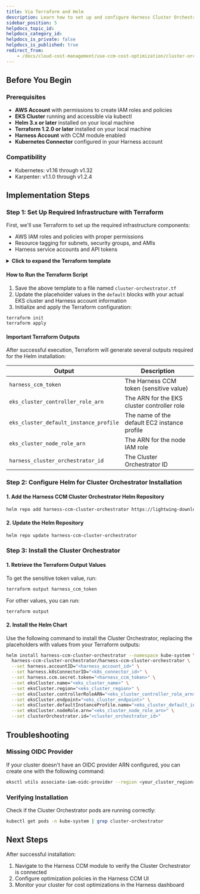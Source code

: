```yaml
---
title: Via Terraform and Helm 
description: Learn how to set up and configure Harness Cluster Orchestrator for AWS EKS using Terraform and Helm
sidebar_position: 5
helpdocs_topic_id: 
helpdocs_category_id: 
helpdocs_is_private: false
helpdocs_is_published: true
redirect_from: 
    - /docs/cloud-cost-management/use-ccm-cost-optimization/cluster-orchestrator/setting-up-co
---
```


## Before You Begin

### Prerequisites
- **AWS Account** with permissions to create IAM roles and policies
- **EKS Cluster** running and accessible via kubectl
- **Helm 3.x or later** installed on your local machine
- **Terraform 1.2.0 or later** installed on your local machine
- **Harness Account** with CCM module enabled
- **Kubernetes Connector** configured in your Harness account

### Compatibility
- Kubernetes: v1.16 through v1.32
- Karpenter: v1.1.0 through v1.2.4

## Implementation Steps

### Step 1: Set Up Required Infrastructure with Terraform

First, we'll use Terraform to set up the required infrastructure components:
- AWS IAM roles and policies with proper permissions
- Resource tagging for subnets, security groups, and AMIs
- Harness service accounts and API tokens

<details>
<summary><b>Click to expand the Terraform template</b></summary>

```hcl
terraform {
  required_providers {
    aws = {
      source  = "hashicorp/aws"
      version = "~> 5.86"
    }
    harness = {
      source  = "harness/harness"
      version = "0.35.3"
    }
  }

  required_version = ">= 1.2.0"
}

provider "aws" {
  region = "us-east-2"
}

variable "cluster" {
  type = object({
    name                     = string
    oidc_arn                 = string
    subnets                  = list(string)
    security_groups          = list(string)
    ami                      = string
    k8s_connector_id         = string
    existing_node_role       = string
    eks_pod_identity_enabled = bool
  })

  default = {
    name                     = "cluster-xxx-xxx"                                                   // Replace with your EKS cluster Name
    oidc_arn                 = "arn:aws:iam::xxx:oidc-provider/oidc.eks.xxx.amazonaws.com/id/xxxx" // Replace with your OIDC Provder ARN for the cluster
    subnets                  = ["eksctl-xxx"]                                                      // Replace with the names of subnets used in your EKS cluster
    security_groups          = ["eks-cluster-sg-xxx"]                                              // Replace with the names of security groups used in your EKS cluster
    ami                      = "ami-i0xxxxxxxxx"                                                   // Replace with the id of AMI used in your EKS cluster
    k8s_connector_id         = "xxx"                                                               // Replace with the ID of harness ccm kubernetes connector for the cluster
    existing_node_role       = "RoleNameXXXX"
    eks_pod_identity_enabled = false                                                               // Set to true if eks pod identity is enabled in the cluster   
  }

}

variable "harness" {
  type = object({
    endpoint                          = string
    account_id                        = string
    platform_api_key                  = string
    cluster_orch_service_account_name = string
    cluster_orch_namespace            = string
  })

  default = {
    endpoint                          = "https://app.harness.io/gateway"
    account_id                        = "xxx"                                                   // Replace with your Harness Account ID
    platform_api_key                  = "pat.xxx.xxx.xxx"                                       // Replace with your Harness API key
    cluster_orch_service_account_name = "ccm-clusterorchestrator"                               // Name of the service account used by cluster orchestrator
    cluster_orch_namespace            = "kube-system"                                           // Namespace where the cluster orchestrator will be deployed
  }
}

provider "harness" {
  endpoint         = var.harness.endpoint
  account_id       = var.harness.account_id
  platform_api_key = var.harness.platform_api_key

}


data "aws_eks_cluster" "cluster" {
  name = var.cluster.name
}

data "aws_iam_openid_connect_provider" "cluster_oidc" {
  count = var.cluster.eks_pod_identity_enabled ? 0 : 1
  arn   = var.cluster.oidc_arn
}

data "aws_subnets" "cluster_subnets" {
  filter {
    name   = "tag:Name"
    values = var.cluster.subnets
  }
}
data "aws_security_groups" "cluster_security_groups" {
  filter {
    name   = "group-name"
    values = var.cluster.security_groups
  }
}


resource "aws_ec2_tag" "cluster_subnet_tag" {
  for_each    = toset(data.aws_subnets.cluster_subnets.ids)
  resource_id = each.value
  key         = format("harness.io/%s", substr(data.aws_eks_cluster.cluster.name, 0, 40))
  value       = "owned"
}

resource "aws_ec2_tag" "cluster_security_group_tag" {
  for_each    = toset(data.aws_security_groups.cluster_security_groups.ids)
  resource_id = each.value
  key         = format("harness.io/%s", substr(data.aws_eks_cluster.cluster.name, 0, 40))
  value       = "owned"
}

resource "aws_ec2_tag" "cluster_ami_tag" {
  resource_id = var.cluster.ami
  key         = format("harness.io/%s", substr(data.aws_eks_cluster.cluster.name, 0, 40))
  value       = "owned"
}

data "aws_iam_policy_document" "assume_inline_policy" {
  statement {
    actions = ["sts:AssumeRole"]
    principals {
      type        = "Service"
      identifiers = ["ec2.amazonaws.com"]
    }
    effect = "Allow"
  }
}

resource "aws_iam_role" "node_role" {
  name                = format("%s-%s-%s", "harness-ccm", substr(data.aws_eks_cluster.cluster.name, 0, 40), "node")
  assume_role_policy  = data.aws_iam_policy_document.assume_inline_policy.json
  description         = format("%s %s %s", "Role to manage", data.aws_eks_cluster.cluster.name, "EKS cluster used by Harness CCM")
  managed_policy_arns = ["arn:aws:iam::aws:policy/AmazonEC2ContainerRegistryReadOnly", "arn:aws:iam::aws:policy/AmazonEKS_CNI_Policy", "arn:aws:iam::aws:policy/AmazonEKSClusterPolicy", "arn:aws:iam::aws:policy/AmazonEKSWorkerNodePolicy", "arn:aws:iam::aws:policy/AmazonSSMManagedInstanceCore"]
}

resource "aws_eks_access_entry" "node_role_entry" {
  cluster_name  = var.cluster.name
  principal_arn = aws_iam_role.node_role.arn
  type          = "EC2_LINUX"
}

resource "aws_iam_instance_profile" "instance_profile" {
  name = format("%s-%s-%s", "harness-ccm", substr(data.aws_eks_cluster.cluster.name, 0, 40), "inst-prof")
  role = aws_iam_role.node_role.name
}

resource "aws_iam_policy" "controller_role_policy" {
  name_prefix = "ClusterOrchestratorControllerPolicy"
  policy = jsonencode({
    "Version" : "2012-10-17",
    "Statement" : [
      {
        "Action" : [
          "ec2:CreateLaunchTemplate",
          "ec2:CreateFleet",
          "ec2:RunInstances",
          "ec2:CreateTags",
          "iam:PassRole",
          "ec2:TerminateInstances",
          "ec2:DeleteLaunchTemplate",
          "ec2:DescribeLaunchTemplates",
          "ec2:DescribeInstances",
          "ec2:DescribeSecurityGroups",
          "ec2:DescribeSubnets",
          "ec2:DescribeInstanceTypes",
          "ec2:DescribeInstanceTypeOfferings",
          "ec2:DescribeAvailabilityZones",
          "ssm:GetParameter",
          "pricing:GetProducts",
          "ec2:DescribeSpotPriceHistory",
          "ec2:DescribeImages",
          "ec2:GetSpotPlacementScores",
          "eks:DescribeCluster"
        ],
        "Resource" : "*",
        "Effect" : "Allow"
      }
    ]
  })
}

data "aws_iam_policy_document" "oidc_controller_trust_policy" {
  statement {
    actions = ["sts:AssumeRole", "sts:AssumeRoleWithWebIdentity"]
    principals {
      type        = "Federated"
      identifiers = var.cluster.eks_pod_identity_enabled ? [] : [data.aws_iam_openid_connect_provider.cluster_oidc[0].arn]
    }
    effect = "Allow"
  }
}

data "aws_iam_policy_document" "pod_identity_controller_trust_policy" {
  statement {
    sid    = "AllowEksAuthToAssumeRoleForPodIdentity"
    effect = "Allow"
    principals {
      type        = "Service"
      identifiers = ["pods.eks.amazonaws.com"]
    }
    actions = ["sts:AssumeRole", "sts:TagSession"]
  }
}


resource "aws_iam_role" "controller_role" {
  name                = format("%s-%s-%s", "harness-ccm", substr(data.aws_eks_cluster.cluster.name, 0, 40), "controller")
  assume_role_policy  = var.cluster.eks_pod_identity_enabled ? data.aws_iam_policy_document.pod_identity_controller_trust_policy.json : data.aws_iam_policy_document.oidc_controller_trust_policy.json
  description         = format("%s %s %s", "Role to manage", data.aws_eks_cluster.cluster.name, "EKS cluster controller used by Harness CCM")
  managed_policy_arns = [aws_iam_policy.controller_role_policy.arn]
}

/*
uncomment to create eks addon for pod identity agent, if "eks-pod-identity-agent" is not present as addon in the cluster

resource "aws_eks_addon" "pod-identity-agent" {
  count        = var.cluster.eks_pod_identity_enabled ? 1 : 0
  cluster_name = var.cluster.name
  addon_name   = "eks-pod-identity-agent"
}
*/

resource "aws_eks_pod_identity_association" "pod_identity_association" {
  count           = var.cluster.eks_pod_identity_enabled ? 1 : 0
  cluster_name    = data.aws_eks_cluster.cluster.name
  namespace       = var.harness.cluster_orch_namespace
  service_account = var.harness.cluster_orch_service_account_name
  role_arn        = aws_iam_role.controller_role.arn
}

resource "aws_iam_role_policy" "harness_describe_permissions" {
  name = "HarnessDescribePermissions"
  role = var.cluster.existing_node_role

  policy = jsonencode({
    Version = "2012-10-17"
    Statement = [
      {
        Action = [
          "ec2:DescribeImages",
          "ec2:DescribeInstanceTypeOfferings",
          "ec2:DescribeInstanceTypes",
          "ec2:DescribeAvailabilityZones",
          "ec2:DescribeLaunchTemplates",
          "ec2:CreateLaunchTemplate",
          "ec2:CreateTags",
          "pricing:GetProducts",
		   "ec2:DescribeSpotPriceHistory",
		   "ec2:CreateFleet",
		   "iam:PassRole",
		   "ec2:RunInstances",
		   "ec2:DeleteLaunchTemplate",
           "ec2:TerminateInstances"
        ]
        Effect   = "Allow"
        Resource = "*"
      },
    ]
  })
}

resource "harness_cluster_orchestrator" "cluster_orchestrator" {
  name             = substr(data.aws_eks_cluster.cluster.name, 0, 40)
  cluster_endpoint = data.aws_eks_cluster.cluster.endpoint
  k8s_connector_id = var.cluster.k8s_connector_id
}

resource "harness_platform_service_account" "cluster_orch_service_account" {
  identifier  = replace(substr(data.aws_eks_cluster.cluster.name, 0, 40), "-", "_")
  name        = substr(data.aws_eks_cluster.cluster.name, 0, 40)
  email       = "email@service.harness.io"
  description = "service account for cluster orchestrator"
  account_id  = var.harness.account_id
}

resource "harness_platform_role_assignments" "cluster_orch_role" {
  resource_group_identifier = "_all_account_level_resources"
  role_identifier           = "_account_admin"
  principal {
    identifier = harness_platform_service_account.cluster_orch_service_account.id
    type       = "SERVICE_ACCOUNT"
  }
}

resource "harness_platform_apikey" "api_key" {
  identifier  = replace(substr(data.aws_eks_cluster.cluster.name, 0, 40), "-", "_")
  name        = substr(data.aws_eks_cluster.cluster.name, 0, 40)
  parent_id   = harness_platform_service_account.cluster_orch_service_account.id
  apikey_type = "SERVICE_ACCOUNT"
  account_id  = var.harness.account_id
}

resource "harness_platform_token" "api_token" {
  identifier  = "token"
  name        = replace(substr(data.aws_eks_cluster.cluster.name, 0, 40), "-", "_")
  parent_id   = harness_platform_service_account.cluster_orch_service_account.id
  account_id  = var.harness.account_id
  apikey_type = "SERVICE_ACCOUNT"
  apikey_id   = harness_platform_apikey.api_key.id
}

output "harness_ccm_token" {
  value     = harness_platform_token.api_token.value
  sensitive = true
}

output "eks_cluster_controller_role_arn" {
  value = aws_iam_role.controller_role.arn
}

output "eks_cluster_default_instance_profile" {
  value = aws_iam_instance_profile.instance_profile.name
}

output "eks_cluster_node_role_arn" {
  value = aws_iam_role.node_role.arn
}

output "harness_cluster_orchestrator_id" {
  value = harness_cluster_orchestrator.cluster_orchestrator.id
}

```
</details>

#### How to Run the Terraform Script

1. Save the above template to a file named `cluster-orchestrator.tf`
2. Update the placeholder values in the `default` blocks with your actual EKS cluster and Harness account information
3. Initialize and apply the Terraform configuration:

```bash
terraform init
terraform apply
```

#### Important Terraform Outputs

After successful execution, Terraform will generate several outputs required for the Helm installation:

| Output | Description |
|--------|-------------|
| `harness_ccm_token` | The Harness CCM token (sensitive value) |
| `eks_cluster_controller_role_arn` | The ARN for the EKS cluster controller role |
| `eks_cluster_default_instance_profile` | The name of the default EC2 instance profile |
| `eks_cluster_node_role_arn` | The ARN for the node IAM role |
| `harness_cluster_orchestrator_id` | The Cluster Orchestrator ID |

### Step 2: Configure Helm for Cluster Orchestrator Installation

#### 1. Add the Harness CCM Cluster Orchestrator Helm Repository

```bash
helm repo add harness-ccm-cluster-orchestrator https://lightwing-downloads.s3.ap-southeast-1.amazonaws.com/cluster-orchestrator-helm-chart
```

#### 2. Update the Helm Repository

```bash
helm repo update harness-ccm-cluster-orchestrator
```

### Step 3: Install the Cluster Orchestrator

#### 1. Retrieve the Terraform Output Values

To get the sensitive token value, run:

```bash
terraform output harness_ccm_token
```

For other values, you can run:

```bash
terraform output
```

#### 2. Install the Helm Chart

Use the following command to install the Cluster Orchestrator, replacing the placeholders with values from your Terraform outputs:

```bash
helm install harness-ccm-cluster-orchestrator --namespace kube-system \
  harness-ccm-cluster-orchestrator/harness-ccm-cluster-orchestrator \
  --set harness.accountID="<harness_account_id>" \
  --set harness.k8sConnectorID="<k8s_connector_id>" \
  --set harness.ccm.secret.token="<harness_ccm_token>" \
  --set eksCluster.name="<eks_cluster_name>" \
  --set eksCluster.region="<eks_cluster_region>" \
  --set eksCluster.controllerRoleARN="<eks_cluster_controller_role_arn>" \
  --set eksCluster.endpoint="<eks_cluster_endpoint>" \
  --set eksCluster.defaultInstanceProfile.name="<eks_cluster_default_instance_profile>" \
  --set eksCluster.nodeRole.arn="<eks_cluster_node_role_arn>" \
  --set clusterOrchestrator.id="<cluster_orchestrator_id>"
```

## Troubleshooting

### Missing OIDC Provider

If your cluster doesn't have an OIDC provider ARN configured, you can create one with the following command:

```bash
eksctl utils associate-iam-oidc-provider --region <your_cluster_region> --cluster <your_cluster> --approve
```

### Verifying Installation

Check if the Cluster Orchestrator pods are running correctly:

```bash
kubectl get pods -n kube-system | grep cluster-orchestrator
```

## Next Steps

After successful installation:

1. Navigate to the Harness CCM module to verify the Cluster Orchestrator is connected
2. Configure optimization policies in the Harness CCM UI
3. Monitor your cluster for cost optimizations in the Harness dashboard
